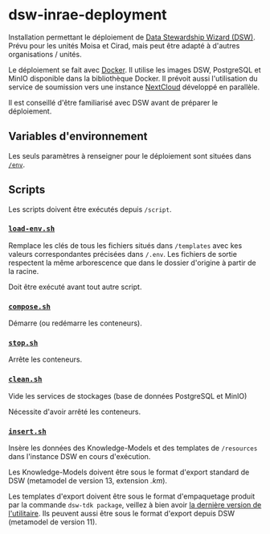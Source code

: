 # dsw-inrae-deployment

Installation permettant le déploiement de 
[Data Stewardship Wizard (DSW)](https://ds-wizard.org/). 
Prévu pour les unités Moisa et Cirad, mais peut être adapté à 
d'autres organisations / unités.

Le déploiement se fait avec [Docker](https://docs.docker.com/).
Il utilise les images DSW, PostgreSQL et MinIO disponible
dans la bibliothèque Docker. Il prévoit aussi l'utilisation du
service de soumission vers une instance [NextCloud](https://nextcloud.com/)
développé en parallèle.

Il est conseillé d'être familiarisé avec DSW avant de préparer
le déploiement.

## Variables d'environnement

Les seuls paramètres à renseigner pour le déploiement sont 
situées dans [`/env`](.env).

## Scripts

Les scripts doivent être exécutés depuis ``/script``.

### [`load-env.sh`](scripts/load-env.sh)

Remplace les clés de tous les fichiers situés dans ```/templates```
avec kes valeurs correspondantes précisées dans ```/.env```. Les fichiers de sortie
respectent la même arborescence que dans le dossier d'origine à partir de la racine.

Doit être exécuté avant tout autre script.

### [`compose.sh`](scripts/compose.sh)

Démarre (ou redémarre les conteneurs).

### [`stop.sh`](scripts/stop.sh)

Arrête les conteneurs.

### [`clean.sh`](scripts/clean.sh)

Vide les services de stockages (base de données PostgreSQL et MinIO)

Nécessite d'avoir arrêté les conteneurs.

### [`insert.sh`](scripts/insert.sh)

Insère les données des Knowledge-Models et des templates de ```/resources``` dans l'instance DSW
en cours d'exécution.

Les Knowledge-Models doivent être sous le format d'export standard
de DSW (metamodel de version 13, extension *.km*).

Les templates d'export doivent être sous le format d'empaquetage
produit par la commande ``dsw-tdk package``, veillez à bien avoir
[la dernière version de l'utilitaire](https://pypi.org/project/dsw-tdk/3.24.0/).
Ils peuvent aussi être sous le format d'export depuis DSW (metamodel de version 11).
